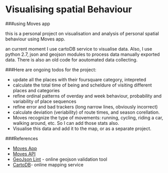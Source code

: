 Visualising spatial Behaviour 
=============================
###using Moves app

this is a personal project on visualisation and analysis of
personal spatial behaviour using Moves app.

an current moment I use cartoDB service to visualise data.
Also, I use python 2.7, json and geojson modules to process data manually exported data. There is also an old code for aoutomated data collecting.

###Here are ongoing todos for the project:
- update all the places with their foursquare category, intepreted
- calculate the total time of being and scheldure of visiting different places and categories
- refine ordinal patterns of overday and week behaviour, probability and variability of place sequences
- refine error and bad trackers (long narrow lines, obviously incorrect)
- calculate deviation (veriability) of route times, and season corellation.
- Moves recognize the type of movements: running, cycling, riding a car, walking around, etc. So I can add those stats also.
- Visualise this data and add it to the map, or as a separate project.

###References
- [Moves App](https://www.moves-app.com/)
- [Moves API](https://dev.moves-app.com/)
- [GeoJson Lint](http://geojsonlint.com/) - online geojson validation tool
- [CartoDB](cartodb.com)- online mapping service
